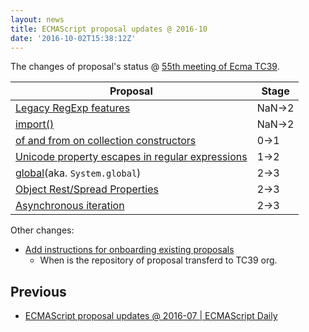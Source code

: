 ```yaml
---
layout: news
title: ECMAScript proposal updates @ 2016-10
date: '2016-10-02T15:38:12Z'
---
```


The changes of proposal's status @ [55th meeting of Ecma TC39](https://github.com/tc39/agendas/blob/master/2016/11.md "Agenda for the 55th meeting of Ecma TC39").

| Proposal                                 | Stage  |
| ---------------------------------------- | ------ |
| [Legacy RegExp features](https://github.com/tc39/proposal-regexp-legacy-features "Legacy RegExp features") | NaN->2 |
| [import()](https://github.com/domenic/proposal-import-function "import()") | NaN->2 |
| [of and from on collection constructors](https://github.com/leobalter/proposal-setmap-offrom "of and from on collection constructors") | 0->1   |
| [Unicode property escapes in regular expressions](https://github.com/mathiasbynens/es-regexp-unicode-property-escapes "Unicode property escapes in regular expressions") | 1->2   |
| [global](https://github.com/tc39/proposal-global "global")(aka. `System.global`) | 2->3   |
| [Object Rest/Spread Properties](https://github.com/sebmarkbage/ecmascript-rest-spread "Object Rest/Spread Properties") | 2->3   |
| [Asynchronous iteration](https://github.com/tc39/proposal-async-iteration "Asynchronous iteration") | 2->3   |


Other changes:

- [Add instructions for onboarding existing proposals](https://github.com/tc39/proposals/commit/a1a63e612dbce4dc20db717b5ca35eb9a7b9d26b "Add instructions for onboarding existing proposals")
  - When is the repository of proposal transferd to TC39 org.

## Previous

- [ECMAScript proposal updates @ 2016-07 | ECMAScript Daily](https://ecmascript-daily.github.io/2016/07/30/last-minutes-proposals-changes "ECMAScript proposal updates @ 2016-07 | ECMAScript Daily")
